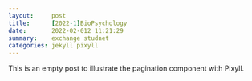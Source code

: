 ```yaml
---
layout:     post
title:      [2022-1]BioPsychology
date:       2022-02-012 11:21:29
summary:    exchange studnet
categories: jekyll pixyll
---
```


This is an empty post to illustrate the pagination component with Pixyll.
